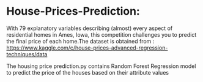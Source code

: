 # House-Prices-Prediction:

With 79 explanatory variables describing (almost) every aspect of residential homes in Ames, Iowa, this competition challenges you to predict the final price of each home.The dataset is obtained from :
https://www.kaggle.com/c/house-prices-advanced-regression-techniques/data

The housing price prediction.py contains Random Forest Regression model to predict the price of the houses based on their attribute values
